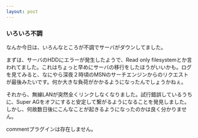 ```yaml
---
layout: post
---
```

<h3>いろいろ不調</h3>
<p>なんか今日は、いろんなところが不調でサーバがダウンしてました。</p>
<p>まずは、サーバのHDDにエラーが発生したようで、Read only filesystemとか言われてました。これはちょっと早めにサーバの移行をしたほうがいいかも。ログを見てみると、なにやら深夜２時頃のMSNのサーチエンジンからのリクエストが最後みたいです。何か大きな負荷がかかるようになったんでしょうかねぇ。</p>
<p>それから、無線LANが突然全くリンクしなくなりました。試行錯誤しているうちに、Super AGをオフにすると安定して繋がるようになることを発見しました。しかし、何故数日後にこんなことが起きるようになったのかは良く分かりません。</p>
<p><span class="error">commentプラグインは存在しません。</span> </p>
